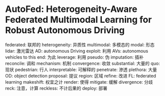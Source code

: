 # AutoFed: Heterogeneity-Aware Federated Multimodal Learning for Robust Autonomous Driving

federated: 联邦的
heterogeneity: 异质性
multimodal: 多模态的
modal: 形态
lidar: 激光雷达
AD: autonomous Driving
exploit: 利用
AVs: autonomous vehicles
to this end: 为此
leverage: 利用
pseudo: 伪
imputation: 插补
reconcile: 调和
mechanism: 机制
convergence: 收敛
substantial: 大量的
quo: 现状
pedestrian: 行人
interpretable: 可解释的
penetrate: 渗透
plethora: 大量
OD: object detection
proposal: 提议
region: 区域
refine: 改进
FL: federated learning
makeshift: 权宜之计
render: 使得
mitigate: 缓解
divergence: 分歧
reck: 注意，计算
reckless: 不计后果的
deploy: 部署